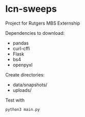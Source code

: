 # lcn-sweeps

Project for Rutgers MBS Externship

Dependencies to download:
- pandas
- curl-cffi
- Flask
- bs4
- openpyxl

Create directories:
- data/snapshots/
- uploads/

Test with 
```
python3 main.py
```